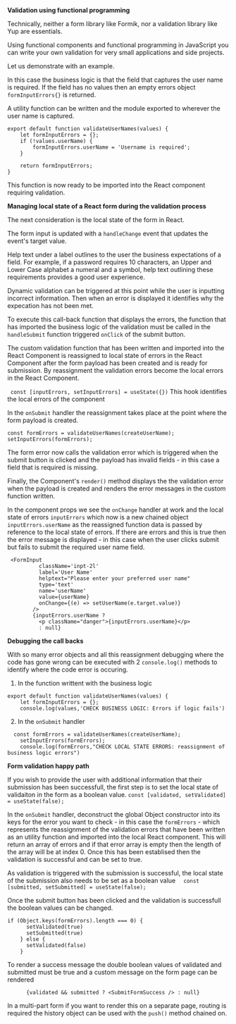 
__Validation using functional programming__

Technically, neither a form library like Formik, nor a validation library like Yup are essentials.

Using functional components and functional programming in JavaScript you can write your own validation for very small applications and side projects.

Let us demonstrate with an example.

In this case the business logic is that the field that captures the user name is required. 
If the field has no values then an empty errors object `formInputErrors{}` is returned.

A utility function can be written and the module exported to wherever the user name is captured.

```
export default function validateUserNames(values) {
	let formInputErrors = {};		
	if (!values.userName) {
		formInputErrors.userName = 'Username is required';
	} 

	return formInputErrors;
}
```

This function is now ready to be imported into the React component requiring validation.

__Managing local state of a React form during the validation process__

The next consideration is the local state of the form in React.

The form input is updated with a `handleChange` event that updates the event's target value.

Help text under a label outlines to the user the business expectations of a field. For example, if a password requires 10 characters, an Upper and Lower Case alphabet a numeral and a symbol, help text outlining these requirements provides a good user experience. 

Dynamic validation can be triggered at this point while the user is inputting incorrect information. Then when an error is displayed it identifies why the expecation has not been met.

To execute this call-back function that displays the errors, the function that has imported the business logic of the validation must be called in the `handleSubmit` function triggered `onClick` of the submit button.

The custom validation function that has been written and imported into the React Component is reassigned to local state of errors in the React Component after the form payload has been created and is ready for submission. By reassignment the validation errors become the local errors in the React Component.

 ` const [inputErrors, setInputErrors] = useState({})` This hook identifies the local errors of the component 

In the `onSubmit` handler the reassignment takes place at the point where the form payload is created.

  ```
  const formErrors = validateUserNames(createUserName);  
  setInputErrors(formErrors);
 ```

The form error now calls the validation error which is triggered when the submit button is clicked and the payload has invalid fields - in this case a field that is required is missing.

Finally, the Component's `render()` method displays the the validation error when the payload is created and renders the error messages in the custom function written.

In the component props we see the `onChange` handler at work and the local state of errors `inputErrors` which now is a new chained object ```inputErrors.userName``` as the reassigned function data is passed by reference to the local state of errors. If there are errors and this is true then the error message is displayed - in this case when the user clicks submit but fails to submit the required user name field.

```
 <FormInput
          className='inpt-2l'
          label='User Name'
          helptext="Please enter your preferred user name"
          type='text'
          name='userName'
          value={userName}
          onChange={(e) => setUserName(e.target.value)}
        />
        {inputErrors.userName ?
          <p className="danger">{inputErrors.userName}</p>
          : null}
```          

__Debugging the call backs__

With so many error objects and all this reassignment debugging where the code has gone wrong can be executed with 2 `console.log()` methods to identify where the code error is occuring.

1) In the function writtent with the business logic
```
export default function validateUserNames(values) {
	let formInputErrors = {};	
	console.log(values,'CHECK BUSINESS LOGIC: Errors if logic fails')
 ```
2) In the `onSubmit` handler
```
  const formErrors = validateUserNames(createUserName);
    setInputErrors(formErrors);
    console.log(formErrors,"CHECK LOCAL STATE ERRORS: reassignment of business logic errors")
```
__Form validation happy path__

If you wish to provide the user with additional information that their submission has been successfull, the first step is to set the local state of validaiton in the form as a boolean value. 
`const [validated, setValidated] = useState(false);`

In the `onSubmit` handler, deconstruct the global Object constructor into its keys for the error you want to check - in this case the `formErrors` - which represents the reassignment of the validation errors that have been written as an utility function and imported into the local React component. This will return an array of errors and if that error array is empty then the length of the array will be at index 0. Once this has been establised then the validation is successful and can be set to true. 

As validation is triggered with the submission is successful, the local state of the submission also needs to be set as a boolean value 
`  const [submitted, setSubmitted] = useState(false);`

Once the submit button has been clicked and the validation is successfull the boolean values can be changed.

```
if (Object.keys(formErrors).length === 0) {
      setValidated(true)
      setSubmitted(true)
    } else {
      setValidated(false)
    }
```

To render a success message the double boolean values of validated and submitted must be true and a custom message on the form page can be rendered

```
      {validated && submitted ? <SubmitFormSuccess /> : null}
```      

In a multi-part form if you want to render this on a separate page, routing is required the history object can be used with the `push()` method chained on.